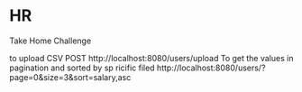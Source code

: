 # HR
Take Home Challenge

to upload CSV
POST http://localhost:8080/users/upload 
To get the values in pagination and sorted by sp
ricific filed
http://localhost:8080/users/?page=0&size=3&sort=salary,asc
